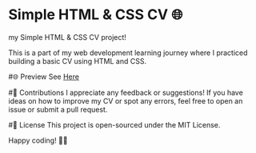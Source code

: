 # Simple HTML & CSS CV 🌐
my Simple HTML & CSS CV project!

This is a part of my web development learning journey where I practiced building a basic CV using HTML and CSS.

#🌐 Preview
See [Here](https://aachal28.github.io/CV/)

#📝 Contributions
I appreciate any feedback or suggestions! If you have ideas on how to improve my CV or spot any errors, feel free to open an issue or submit a pull request.

#📄 License
This project is open-sourced under the MIT License.

Happy coding! 🚀✨
